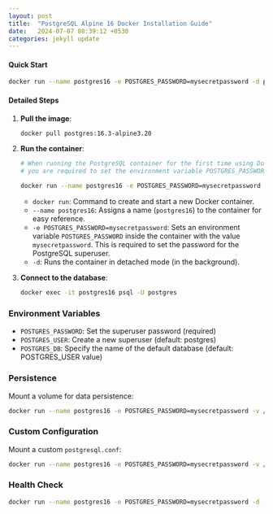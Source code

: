 ```yaml
---
layout: post
title:  "PostgreSQL Alpine 16 Docker Installation Guide"
date:   2024-07-07 08:39:12 +0530
categories: jekyll update
---
```


#### Quick Start

```bash
docker run --name postgres16 -e POSTGRES_PASSWORD=mysecretpassword -d postgres:16.3-alpine3.20
```

#### Detailed Steps

1. **Pull the image**:
   ```bash
   docker pull postgres:16.3-alpine3.20
   ```

2. **Run the container**:

   ```bash
   # When running the PostgreSQL container for the first time using Docker, 
   # you are required to set the environment variable POSTGRES_PASSWORD to your desired password for the PostgreSQL superuser.

   docker run --name postgres16 -e POSTGRES_PASSWORD=mysecretpassword -d postgres:16.3-alpine3.20
   ```
   - `docker run`: Command to create and start a new Docker container.
   - `--name postgres16`: Assigns a name (`postgres16`) to the container for easy reference.
   - `-e POSTGRES_PASSWORD=mysecretpassword`: Sets an environment variable `POSTGRES_PASSWORD` inside the container with the value `mysecretpassword`. This is required to          set the password for the PostgreSQL superuser.
   - `-d`: Runs the container in detached mode (in the background).

3. **Connect to the database**:
   ```bash
   docker exec -it postgres16 psql -U postgres
   ```

### Environment Variables

- `POSTGRES_PASSWORD`: Set the superuser password (required)
- `POSTGRES_USER`: Create a new superuser (default: postgres)
- `POSTGRES_DB`: Specify the name of the default database (default: POSTGRES_USER value)

### Persistence

Mount a volume for data persistence:

```bash
docker run --name postgres16 -e POSTGRES_PASSWORD=mysecretpassword -v /my/data:/var/lib/postgresql/data -d postgres:16-alpine
```

### Custom Configuration

Mount a custom `postgresql.conf`:

```bash
docker run --name postgres16 -e POSTGRES_PASSWORD=mysecretpassword -v /my/custom/postgresql.conf:/etc/postgresql/postgresql.conf -d postgres:16-alpine -c 'config_file=/etc/postgresql/postgresql.conf'
```

### Health Check

```bash
docker run --name postgres16 -e POSTGRES_PASSWORD=mysecretpassword -d --health-cmd="pg_isready -U postgres" --health-interval=10s --health-timeout=5s --health-retries=5 postgres:16-alpine
```
